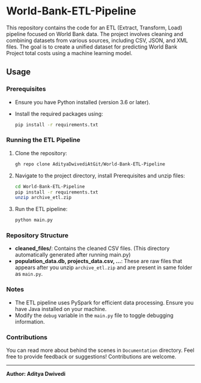 # World-Bank-ETL-Pipeline 

This repository contains the code for an ETL (Extract, Transform, Load) pipeline focused on World Bank data. The project involves cleaning and combining datasets from various sources, including CSV, JSON, and XML files. The goal is to create a unified dataset for predicting World Bank Project total costs using a machine learning model.

## Usage

### Prerequisites

- Ensure you have Python installed (version 3.6 or later).
- Install the required packages using:

  ```bash
  pip install -r requirements.txt
  ```

### Running the ETL Pipeline

1. Clone the repository:

    ```bash
    gh repo clone AdityaDwivediAtGit/World-Bank-ETL-Pipeline
    ```

2. Navigate to the project directory, install Prerequisites and unzip files:

    ```bash
    cd World-Bank-ETL-Pipeline
    pip install -r requirements.txt
    unzip archive_etl.zip
    ```

3. Run the ETL pipeline:

    ```bash
    python main.py
    ```

### Repository Structure

- **cleaned_files/**: Contains the cleaned CSV files. (This directory automatically generated after running main.py)
- **population_data.db, projects_data.csv, ...**: These are raw files that appears after you unzip `archive_etl.zip` and are present in same folder as `main.py`.

### Notes

- The ETL pipeline uses PySpark for efficient data processing. Ensure you have Java installed on your machine.
- Modify the `debug` variable in the `main.py` file to toggle debugging information.

### Contributions

You can read more about behind the scenes in `Documentation` directory.
Feel free to provide feedback or suggestions! Contributions are welcome.

---

**Author: Aditya Dwivedi**
```